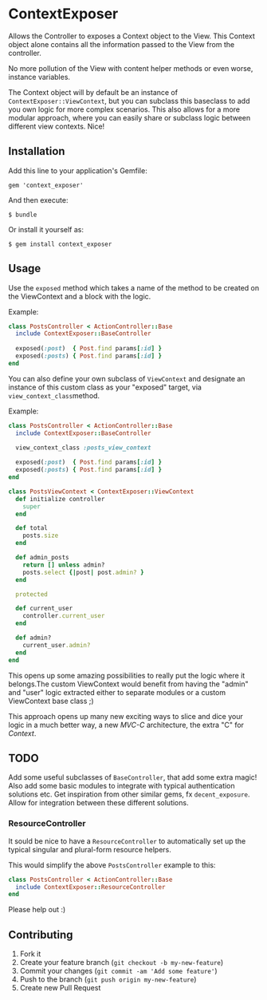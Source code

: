 # ContextExposer

Allows the Controller to exposes a Context object to the View. 
This Context object alone contains all the information passed to the View from the controller. 

No more pollution of the View with content helper methods or even worse, instance variables.

The Context object will by default be an instance of `ContextExposer::ViewContext`, but you can subclass this baseclass to add you own logic for more complex scenarios. This also allows for a more modular approach, where you can easily share or subclass logic between different view contexts. Nice!

## Installation

Add this line to your application's Gemfile:

    gem 'context_exposer'

And then execute:

    $ bundle

Or install it yourself as:

    $ gem install context_exposer

## Usage

Use the `exposed` method which takes a name of the method to be created on the ViewContext and a block with the logic.

Example:

```ruby
class PostsController < ActionController::Base
  include ContextExposer::BaseController
  
  exposed(:post)  { Post.find params[:id] }
  exposed(:posts) { Post.find params[:id] }
end
```

You can also define your own subclass of `ViewContext` and designate an instance of this custom class as your "exposed" target, via  `view_context_class`method.

Example:

```ruby
class PostsController < ActionController::Base
  include ContextExposer::BaseController
  
  view_context_class :posts_view_context

  exposed(:post)  { Post.find params[:id] }
  exposed(:posts) { Post.find params[:id] }
end
```

```ruby
class PostsViewContext < ContextExposer::ViewContext
  def initialize controller
    super
  end

  def total
    posts.size
  end

  def admin_posts
    return [] unless admin?
    posts.select {|post| post.admin? }
  end

  protected

  def current_user
    controller.current_user
  end

  def admin?
    current_user.admin?
  end  
end
```

This opens up some amazing possibilities to really put the logic where it belongs.The custom ViewContext would benefit from having the "admin" and "user" logic extracted either to separate modules or a custom ViewContext base class ;)

This approach opens up many new exciting ways to slice and dice your logic in a much better way, a new *MVC-C* architecture, the extra "C" for *Context*.


## TODO

Add some useful subclasses of `BaseController`, that add some extra magic!
Also add some basic modules to integrate with typical authentication solutions etc. Get inspiration from other similar gems, fx `decent_exposure`. Allow for integration between these different solutions.

### ResourceController

It sould be nice to have a `ResourceController` to automatically set up the typical singular and plural-form resource helpers.

This would simplify the above `PostsController` example to this:

```ruby
class PostsController < ActionController::Base
  include ContextExposer::ResourceController
end
```

Please help out :)

## Contributing

1. Fork it
2. Create your feature branch (`git checkout -b my-new-feature`)
3. Commit your changes (`git commit -am 'Add some feature'`)
4. Push to the branch (`git push origin my-new-feature`)
5. Create new Pull Request
